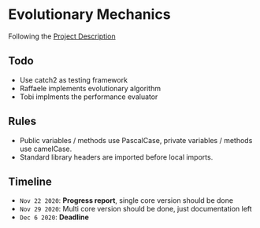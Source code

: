 # Evolutionary Mechanics

Following the [Project Description](latex/sources/ProjectDescription.md)

## Todo

- Use catch2 as testing framework
- Raffaele implements evolutionary algorithm
- Tobi implments the performance evaluator

## Rules

- Public variables / methods use PascalCase, private variables / methods use camelCase.
- Standard library headers are imported before local imports.

## Timeline

- `Nov 22 2020`: **Progress report**, single core version should be done
- `Nov 29 2020`: Multi core version should be done, just documentation left
- `Dec 6 2020`: **Deadline**
